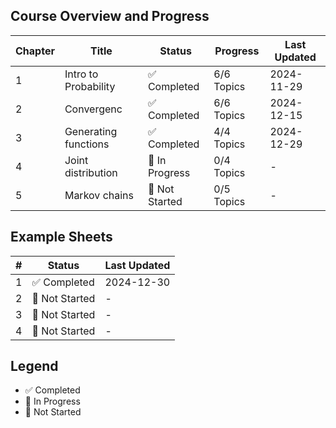 ## Course Overview and Progress

| Chapter | Title                | Status         | Progress   | Last Updated |
| ------- | -------------------- | -------------- | ---------- | ------------ |
| 1       | Intro to Probability | ✅ Completed   | 6/6 Topics | 2024-11-29   |
| 2       | Convergenc           | ✅ Completed   | 6/6 Topics | 2024-12-15   |
| 3       | Generating functions | ✅ Completed   | 4/4 Topics | 2024-12-29   |
| 4       | Joint distribution   | 🚧 In Progress | 0/4 Topics | -            |
| 5       | Markov chains        | 📝 Not Started | 0/5 Topics | -            |

## Example Sheets

| #   | Status         | Last Updated |
| --- | -------------- | ------------ |
| 1   | ✅ Completed   | 2024-12-30   |
| 2   | 📝 Not Started | -            |
| 3   | 📝 Not Started | -            |
| 4   | 📝 Not Started | -            |

## Legend

- ✅ Completed
- 🚧 In Progress
- 📝 Not Started
